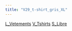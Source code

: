 ```yaml
---
title: "V29_t-shirt_gris_XL"
---
```


[L_Vetements](notes/equipements/L_Vetements.md) [V_Tshirts](notes/equipements/vetements/V_Tshirts.md) [S_Libre](notes/statut/S_Libre.md)